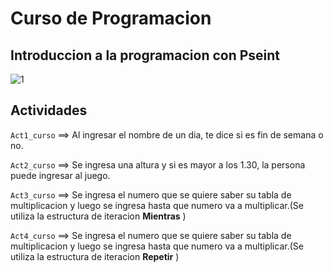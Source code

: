 # Curso de Programacion
## Introduccion a la programacion con Pseint
![1](https://generacionbreak.files.wordpress.com/2014/07/cropped-timthumsssb.png)

## Actividades
`Act1_curso` ==> Al ingresar el nombre de un dia, te dice si es fin de semana o no.

`Act2_curso` ==> Se ingresa una altura y si es mayor a los 1.30, la persona puede ingresar al juego.

`Act3_curso` ==> Se ingresa el numero que se quiere saber su tabla de multiplicacion y luego se ingresa hasta que numero va a multiplicar.(Se utiliza la estructura de iteracion **Mientras** )

`Act4_curso` ==> Se ingresa el numero que se quiere saber su tabla de multiplicacion y luego se ingresa hasta que numero va a multiplicar.(Se utiliza la estructura de iteracion **Repetir** )
